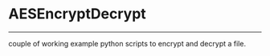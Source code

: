 # AESEncryptDecrypt
-------------------

couple of working example python scripts to encrypt and decrypt a file.
